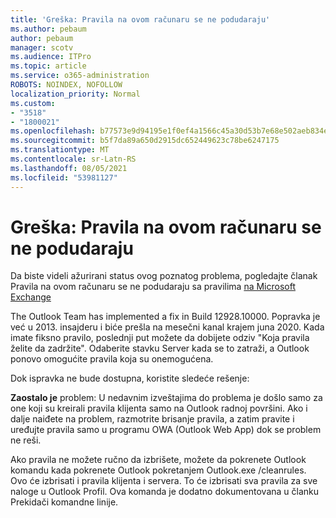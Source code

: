 ```yaml
---
title: 'Greška: Pravila na ovom računaru se ne podudaraju'
ms.author: pebaum
author: pebaum
manager: scotv
ms.audience: ITPro
ms.topic: article
ms.service: o365-administration
ROBOTS: NOINDEX, NOFOLLOW
localization_priority: Normal
ms.custom:
- "3518"
- "1800021"
ms.openlocfilehash: b77573e9d94195e1f0ef4a1566c45a30d53b7e68e502aeb834e2ca5b9e6c5c76
ms.sourcegitcommit: b5f7da89a650d2915dc652449623c78be6247175
ms.translationtype: MT
ms.contentlocale: sr-Latn-RS
ms.lasthandoff: 08/05/2021
ms.locfileid: "53981127"
---
```

# <a name="error-the-rules-on-this-computer-do-not-match"></a>Greška: Pravila na ovom računaru se ne podudaraju

Da biste videli ažurirani status ovog poznatog problema, pogledajte članak Pravila na ovom računaru se ne podudaraju sa pravilima [na Microsoft Exchange](https://support.office.com/article/d032e037-b224-429e-b325-633afde9b5f0)

The Outlook Team has implemented a fix in Build 12928.10000. Popravka je već u 2013. insajderu i biće prešla na mesečni kanal krajem juna 2020. Kada imate fiksno pravilo, poslednji put možete da dobijete odziv "Koja pravila želite da zadržite". Odaberite stavku Server kada se to zatraži, a Outlook ponovo omogućite pravila koja su onemogućena.

Dok ispravka ne bude dostupna, koristite sledeće rešenje:

**Zaostalo je** problem: U nedavnim izveštajima do problema je došlo samo za one koji su kreirali pravila klijenta samo na Outlook radnoj površini. Ako i dalje naiđete na problem, razmotrite brisanje pravila, a zatim pravite i uređujte pravila samo u programu OWA (Outlook Web App) dok se problem ne reši.

Ako pravila ne možete ručno da izbrišete, možete da pokrenete Outlook komandu kada pokrenete Outlook pokretanjem Outlook.exe /cleanrules. Ovo će izbrisati i pravila klijenta i servera. To će izbrisati sva pravila za sve naloge u Outlook Profil. Ova komanda je dodatno dokumentovana u članku Prekidači komandne linije.

